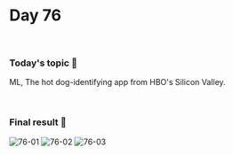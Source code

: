 # Day 76

&nbsp;

### Today's topic 🎯
ML, The hot dog-identifying app from HBO's Silicon Valley.

&nbsp;

### Final result 🎉
![76-01](https://user-images.githubusercontent.com/110282927/194074071-1204454f-abed-45a4-8e10-addd6e50263f.jpg)
![76-02](https://user-images.githubusercontent.com/110282927/194074082-a8ee870c-63e1-4d6f-ae1f-38583fc37221.jpeg)
![76-03](https://user-images.githubusercontent.com/110282927/194074085-7c784b14-8504-40f8-a7d4-52d1392f3170.jpeg)

